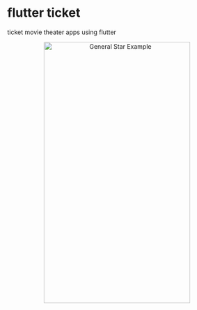 # flutter ticket
ticket movie theater apps using flutter

<p align="center">
  <img src="https://ibb.co/Js0gn60" alt="General Star Example" width="336" height="600"/>
</p>
